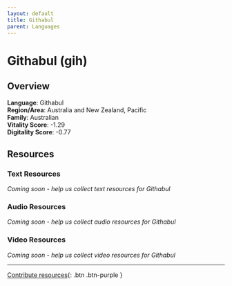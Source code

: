 ```yaml
---
layout: default
title: Githabul
parent: Languages
---
```


# Githabul (gih)

## Overview

**Language**: Githabul  
**Region/Area**: Australia and New Zealand, Pacific  
**Family**: Australian  
**Vitality Score**: -1.29  
**Digitality Score**: -0.77  

## Resources

### Text Resources
*Coming soon - help us collect text resources for Githabul*

### Audio Resources
*Coming soon - help us collect audio resources for Githabul*

### Video Resources
*Coming soon - help us collect video resources for Githabul*

---

[Contribute resources](https://fairtrain.github.io/){: .btn .btn-purple }
